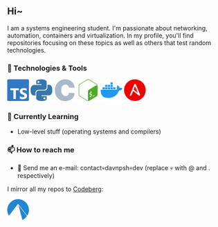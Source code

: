 ## Hi~

I am a systems engineering student. I'm passionate about networking, automation, containers and virtualization. In my profile, you'll find repositories focusing on these topics as well as others that test random technologies.

### 🔧 Technologies & Tools

<img src="assets/typescript.svg" alt="TypeScript icon" height="50">
<img src="assets/python.svg" alt="Python icon" height="50">
<img src="assets/c.svg" alt="C icon" height="50">
<img src="assets/gnubash.svg" alt="Bash icon" height="50">
<img src="assets/docker.svg" alt="Docker icon" height="50">
<img src="assets/ansible.svg" alt="Ansible icon" height="50">

### 🌱 Currently Learning

- Low-level stuff (operating systems and compilers)

### 📫 How to reach me

- 📧 Send me an e-mail: contact💀davnpsh💀dev (replace 💀 with @ and . respectively)

I mirror all my repos to [Codeberg](https://codeberg.org/):

<a href="https://codeberg.org/">
    <img src="assets/codeberg.svg" alt="Codeberg logo" height="50">
</a>